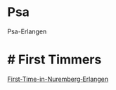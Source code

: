 # Psa
Psa-Erlangen

# # First Timmers
[First-Time-in-Nuremberg‐Erlangen](https://github.com/Ariffazeel99/psa/wiki/First-Time-in-Nuremberg%E2%80%90Erlangen)

